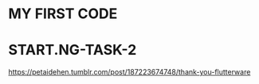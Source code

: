 # MY FIRST CODE
# START.NG-TASK-2
https://petaidehen.tumblr.com/post/187223674748/thank-you-flutterware